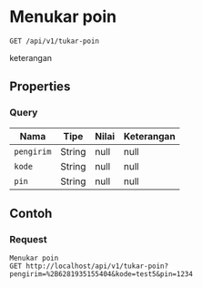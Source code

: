 # Menukar poin
```http
GET /api/v1/tukar-poin
```
keterangan
## Properties
### Query
Nama | Tipe | Nilai | Keterangan
--- | --- | --- | ---
<code>pengirim</code> | String | null | null
<code>kode</code> | String | null | null
<code>pin</code> | String | null | null

## Contoh

### Request
```http
Menukar poin
GET http://localhost/api/v1/tukar-poin?pengirim=%2B6281935155404&kode=test5&pin=1234
```
